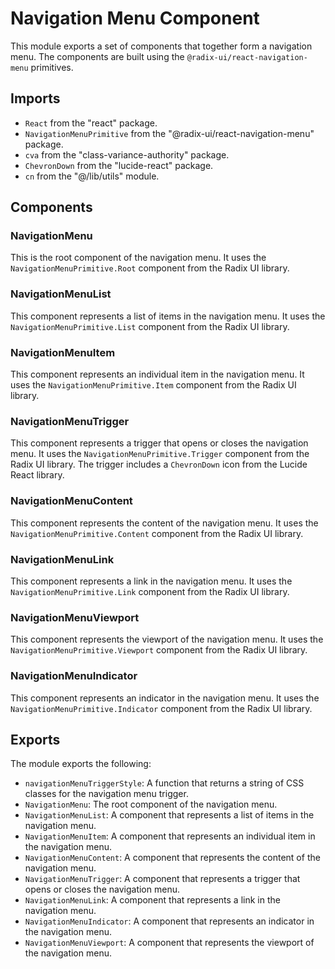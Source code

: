 # Navigation Menu Component

This module exports a set of components that together form a navigation menu. The components are built using the `@radix-ui/react-navigation-menu` primitives.

## Imports

- `React` from the "react" package.
- `NavigationMenuPrimitive` from the "@radix-ui/react-navigation-menu" package.
- `cva` from the "class-variance-authority" package.
- `ChevronDown` from the "lucide-react" package.
- `cn` from the "@/lib/utils" module.

## Components

### NavigationMenu

This is the root component of the navigation menu. It uses the `NavigationMenuPrimitive.Root` component from the Radix UI library.

### NavigationMenuList

This component represents a list of items in the navigation menu. It uses the `NavigationMenuPrimitive.List` component from the Radix UI library.

### NavigationMenuItem

This component represents an individual item in the navigation menu. It uses the `NavigationMenuPrimitive.Item` component from the Radix UI library.

### NavigationMenuTrigger

This component represents a trigger that opens or closes the navigation menu. It uses the `NavigationMenuPrimitive.Trigger` component from the Radix UI library. The trigger includes a `ChevronDown` icon from the Lucide React library.

### NavigationMenuContent

This component represents the content of the navigation menu. It uses the `NavigationMenuPrimitive.Content` component from the Radix UI library.

### NavigationMenuLink

This component represents a link in the navigation menu. It uses the `NavigationMenuPrimitive.Link` component from the Radix UI library.

### NavigationMenuViewport

This component represents the viewport of the navigation menu. It uses the `NavigationMenuPrimitive.Viewport` component from the Radix UI library.

### NavigationMenuIndicator

This component represents an indicator in the navigation menu. It uses the `NavigationMenuPrimitive.Indicator` component from the Radix UI library.

## Exports

The module exports the following:

- `navigationMenuTriggerStyle`: A function that returns a string of CSS classes for the navigation menu trigger.
- `NavigationMenu`: The root component of the navigation menu.
- `NavigationMenuList`: A component that represents a list of items in the navigation menu.
- `NavigationMenuItem`: A component that represents an individual item in the navigation menu.
- `NavigationMenuContent`: A component that represents the content of the navigation menu.
- `NavigationMenuTrigger`: A component that represents a trigger that opens or closes the navigation menu.
- `NavigationMenuLink`: A component that represents a link in the navigation menu.
- `NavigationMenuIndicator`: A component that represents an indicator in the navigation menu.
- `NavigationMenuViewport`: A component that represents the viewport of the navigation menu.